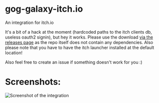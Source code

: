 # gog-galaxy-itch.io

An integration for itch.io

It's a bit of a hack at the moment (hardcoded paths to the itch clients db, useless oauth2 signin), but hey it works.
Please use the download [via the releases page](https://github.com/Ertego/gog-galaxy-itch.io/releases/tag/0.0.2) as the repo itself does not contain any dependencies.
Also please note that you have to have the itch launcher installed at the default location!

Also feel free to create an issue if something doesn't work for you :)

# Screenshots:
![Screenshot of the integration](https://i.imgur.com/1ZudmRy.png)
